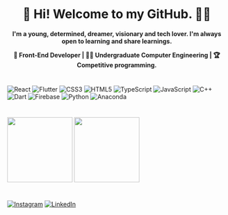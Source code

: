<div align="center">
<h1 > 👋 Hi! Welcome to my GitHub. 👨‍💻 </h1>


<h4>
I'm a young, determined, dreamer, visionary and tech lover. I'm always open to learning and share learnings. 
 <p> </p> 
💼 Front-End Developer |
👨‍🎓 Undergraduate Computer Engineering | 
🏆 Competitive programming.
 </h4>

  

</div>

<h1 >  </h1>


<div>
 
![React](https://img.shields.io/badge/react-black.svg?style=for-the-badge&logo=react&logoColor=gray) 
![Flutter](https://img.shields.io/badge/Flutter-black.svg?style=for-the-badge&logo=Flutter&logoColor=gray)
![CSS3](https://img.shields.io/badge/css3-black.svg?style=for-the-badge&logo=css3&logoColor=gray) 
![HTML5](https://img.shields.io/badge/html5-black.svg?style=for-the-badge&logo=html5&logoColor=gray) 
![TypeScript](https://img.shields.io/badge/typescript-black.svg?style=for-the-badge&logo=typescript&logoColor=gray) 
![JavaScript](https://img.shields.io/badge/javascript-black.svg?style=for-the-badge&logo=javascript&logoColor=gray) 
![C++](https://img.shields.io/badge/c++-black.svg?style=for-the-badge&logo=c%2B%2B&logoColor=gray) 
![Dart](https://img.shields.io/badge/dart-black.svg?style=for-the-badge&logo=dart&logoColor=gray) 
![Firebase](https://img.shields.io/badge/firebase-black.svg?style=for-the-badge&logo=firebase&logoColor=gray)
![Python](https://img.shields.io/badge/python-black?style=for-the-badge&logo=python&logoColor=gray) 
![Anaconda](https://img.shields.io/badge/Anaconda-black.svg?style=for-the-badge&logo=anaconda&logoColor=gray) 
</div>

<h1 >  </h1>


<div>
<img height="150em" src="https://github-readme-stats.vercel.app/api?username=pedromacedol&theme=dark&hide_border=true&include_all_commits=true&count_private=true"/> 
<img height="150em" src="https://github-readme-streak-stats.herokuapp.com/?user=pedromacedol&theme=dark&hide_border=true"/>
 
 
<h1 >  </h1>

[![Instagram](https://img.shields.io/badge/Instagram-%23E4405F.svg?logo=Instagram&logoColor=white)](https://instagram.com/https://www.instagram.com/pedromacedol.dev/)
[![LinkedIn](https://img.shields.io/badge/LinkedIn-%230077B5.svg?logo=linkedin&logoColor=white)](https://linkedin.com/in/https://www.linkedin.com/in/pedromacedol/)


</div>
